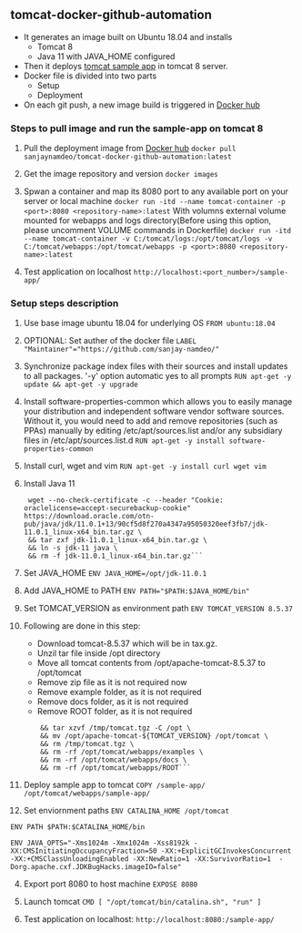 ## tomcat-docker-github-automation

- It generates an image built on Ubuntu 18.04 and installs
  - Tomcat 8
  - Java 11 with JAVA_HOME configured
- Then it deploys [tomcat sample app](https://tomcat.apache.org/tomcat-5.5-doc/appdev/sample/sample.war) in tomcat 8 server.
- Docker file is divided into two parts
    -   Setup
    -   Deployment
- On each git push, a new image build is triggered in [Docker hub](https://cloud.docker.com/repository/docker/sanjaynamdeo/tomcat-docker-github-automation/general)

### Steps to pull image and run the sample-app on tomcat 8

1. Pull the deployment image from [Docker hub](https://cloud.docker.com/repository/docker/sanjaynamdeo/ubuntu18.04-tomcat8-jdk8/general)
   `docker pull sanjaynamdeo/tomcat-docker-github-automation:latest`

2. Get the image repository and version
   `docker images`

3. Spwan a container and map its 8080 port to any available port on your server or local machine
   `docker run -itd --name tomcat-container -p <port>:8080 <repository-name>:latest`
   With volumns external volume mounted for webapps and logs directory(Before using this option, please uncomment VOLUME commands in Dockerfile)
   `docker run -itd --name tomcat-container -v C:/tomcat/logs:/opt/tomcat/logs -v C:/tomcat/webapps:/opt/tomcat/webapps -p <port>:8080 <repository-name>:latest`

4. Test application on localhost
   `http://localhost:<port_number>/sample-app/`

### Setup steps description

1. Use base image ubuntu 18.04 for underlying OS
   `FROM ubuntu:18.04`
   
2. OPTIONAL: Set auther of the docker file
   `LABEL "Maintainer"="https://github.com/sanjay-namdeo/"`

3. Synchronize package index files with their sources and install updates to all packages. '-y' option automatic yes to all prompts
   `RUN apt-get -y update && apt-get -y upgrade`

4. Install software-properties-common which allows you to easily manage your distribution and independent software vendor software sources. Without it, you would need to add and remove repositories (such as PPAs) manually by editing /etc/apt/sources.list and/or any subsidiary files in /etc/apt/sources.list.d
   `RUN apt-get -y install software-properties-common`

5. Install curl, wget and vim
   `RUN apt-get -y install curl wget vim`

6. Install Java 11
   ```RUN cd /opt; \
    wget --no-check-certificate -c --header "Cookie: oraclelicense=accept-securebackup-cookie" https://download.oracle.com/otn-pub/java/jdk/11.0.1+13/90cf5d8f270a4347a95050320eef3fb7/jdk-11.0.1_linux-x64_bin.tar.gz \
    && tar zxf jdk-11.0.1_linux-x64_bin.tar.gz \
    && ln -s jdk-11 java \
    && rm -f jdk-11.0.1_linux-x64_bin.tar.gz```

7. Set JAVA_HOME
   `ENV JAVA_HOME=/opt/jdk-11.0.1`

8. Add JAVA_HOME to PATH
   `ENV PATH="$PATH:$JAVA_HOME/bin"`

9. Set TOMCAT_VERSION as environment path
   `ENV TOMCAT_VERSION 8.5.37`

10. Following are done in this step:
    * Download tomcat-8.5.37 which will be in tax.gz. 
    * Unzil tar file inside /opt directory
    * Move all tomcat contents from /opt/apache-tomcat-8.5.37 to /opt/tomcat
    * Remove zip file as it is not required now
    * Remove example folder, as it is not required
    * Remove docs folder, as it is not required
    * Remove ROOT folder, as it is not required
    ```RUN wget --quiet --no-cookies http://apache.rediris.es/tomcat/tomcat-8/v${TOMCAT_VERSION}/bin/apache-tomcat-${TOMCAT_VERSION}.tar.gz -O /tmp/tomcat.tgz \
        && tar xzvf /tmp/tomcat.tgz -C /opt \
        && mv /opt/apache-tomcat-${TOMCAT_VERSION} /opt/tomcat \
        && rm /tmp/tomcat.tgz \
        && rm -rf /opt/tomcat/webapps/examples \
        && rm -rf /opt/tomcat/webapps/docs \
        && rm -rf /opt/tomcat/webapps/ROOT```

11. Deploy sample app to tomcat
   `COPY /sample-app/ /opt/tomcat/webapps/sample-app/`

12. Set enviornment paths
   `ENV CATALINA_HOME /opt/tomcat`

   `ENV PATH $PATH:$CATALINA_HOME/bin`

   `ENV JAVA_OPTS="-Xms1024m -Xmx1024m -Xss8192k -XX:CMSInitiatingOccupancyFraction=50 -XX:+ExplicitGCInvokesConcurrent -XX:+CMSClassUnloadingEnabled -XX:NewRatio=1 -XX:SurvivorRatio=1  -Dorg.apache.cxf.JDKBugHacks.imageIO=false"`

4. Export port 8080 to host machine
   `EXPOSE 8080`

5. Launch tomcat
   `CMD [ "/opt/tomcat/bin/catalina.sh", "run" ]`

6. Test application on localhost:
   `http://localhost:8080:/sample-app/`

